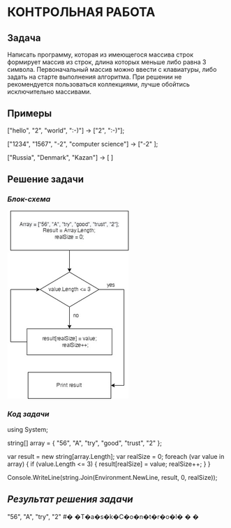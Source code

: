 # КОНТРОЛЬНАЯ РАБОТА

## Задача 
Написать программу, которая из имеющегося массива строк формирует массив из строк, длина которых меньше либо равна 3 символа. Первоначальный массив можно ввести с клавиатуры, либо задать на старте выполнения алгоритма. При решении не рекомендуется пользоваться коллекциями, лучше обойтись исключительно массивами.

## Примеры
["hello", "2", "world", ":-)"] -> ["2", ":-)"];

["1234", "1567", "-2", "computer science"] -> ["-2" ];

["Russia", "Denmark", "Kazan"] -> [ ]

## Решение задачи

### *Блок-схема*
![Pictures](Diagram.jpg) 

### *Код задачи*
using System;
 
string[] array =
{
    "56",
    "A",
    "try",
    "good",
    "trust",
    "2"
};
 
var result = new string[array.Length];
var realSize = 0;
foreach (var value in array)
{
    if (value.Length <= 3)
    {
        result[realSize] = value;
        realSize++;
    }
}
 
Console.WriteLine(string.Join(Environment.NewLine, result, 0, realSize));

## *Результат решения задачи*
"56",
"A",
"try",
"2"
#� �T�a�s�k�C�o�n�t�r�o�l�
�
�
